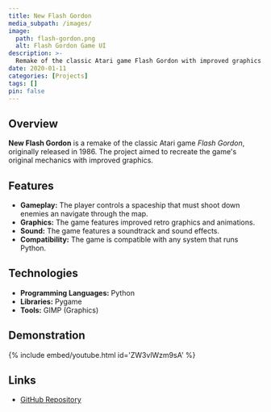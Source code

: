 ```yaml
---
title: New Flash Gordon
media_subpath: /images/
image:
  path: flash-gordon.png
  alt: Flash Gordon Game UI
description: >-
  Remake of the classic Atari game Flash Gordon with improved graphics.
date: 2020-01-11
categories: [Projects]
tags: []
pin: false
---
```


## Overview

**New Flash Gordon** is a remake of the classic Atari game *Flash Gordon*, originally released in 1986. The project aimed to recreate the game's original mechanics with improved graphics.

## Features

- **Gameplay:** The player controls a spaceship that must shoot down enemies an navigate through the map.
- **Graphics:** The game features improved retro graphics and animations.
- **Sound:** The game features a soundtrack and sound effects.
- **Compatibility:** The game is compatible with any system that runs Python.

## Technologies

- **Programming Languages:** Python
- **Libraries:** Pygame
- **Tools:** GIMP (Graphics)

## Demonstration

{% include embed/youtube.html id='ZW3vlWzm9sA' %}

## Links

- [GitHub Repository](https://github.com/xico2001pt/flashgordon-atari)
